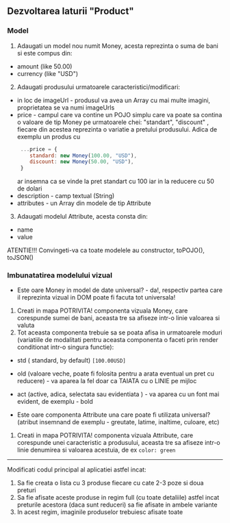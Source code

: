 ## Dezvoltarea laturii "Product"

### Model
1. Adaugati un model nou numit Money, acesta reprezinta o suma de bani si este compus din:
  * amount    (like  50.00)
  * currency  (like "USD")
2. Adaugati produsului urmatoarele caracteristici/modificari:
  * in loc de imageUrl - produsul va avea un Array cu mai multe imagini, proprietatea se va numi imageUrls
  * price - campul care va contine un POJO simplu care va poate sa contina o valoare de tip Money pe urmatoarele chei: "standart", "discount" , fiecare din acestea reprezinta o variatie a pretului produsului. Adica de exemplu un produs cu 
      ```js
       ...price = {
          standard: new Money(100.00, "USD"),
          discount: new Money(50.00, "USD"),
       }
      ```
      ar insemna ca se vinde la pret standart cu 100 iar in la reducere cu 50 de dolari
  * description - camp textual (String)
  * attributes - un Array din modele de tip Attribute
3. Adaugati modelul Attribute, acesta consta din:
  * name
  * value

ATENTIE!!! Convingeti-va ca toate modelele au constructor, toPOJO(), toJSON()
  



### Imbunatatirea modelului vizual

- Este oare Money in model de date universal? - da!, respectiv partea care il reprezinta vizual in DOM poate fi facuta tot universala!

1. Creati in mapa POTRIVITA! componenta vizuala Money, care corespunde sumei de bani, aceasta tre sa afiseze intr-o linie valoarea si valuta
2. Tot aceasta componenta trebuie sa se poata afisa in urmatoarele moduri (variatiile de modalitati pentru aceasta componenta o faceti prin render conditionat intr-o singura functie):
  - std     ( standard, by default)   ```[100.00USD]```
  - old      (valoare veche, poate fi folosita pentru a arata eventual un pret cu reducere) - va aparea la fel doar ca TAIATA cu o LINIE pe mijloc
  - act      (active, adica, selectata sau evidentiata ) - va aparea cu un font mai evident, de exemplu - bold

- Este oare componenta Attribute una care poate fi utilizata universal? (atribut insemnand de exemplu - greutate, latime, inaltime, culoare, etc) 

1. Creati in mapa POTRIVITA! componenta vizuala Attribute, care corespunde unei caracteristic a produsului, aceasta tre sa afiseze intr-o linie denumirea si valoarea acestuia, de ex ``` color: green ``` 


---

Modificati codul principal al aplicatiei astfel incat:
1. Sa fie creata o lista cu 3 produse fiecare cu cate 2-3 poze si doua preturi
2. Sa fie afisate aceste produse in regim full (cu toate detaliile) astfel incat preturile acestora (daca sunt reduceri) sa fie afisate in ambele variante
3. In acest regim, imaginile produselor trebuiesc afisate toate
